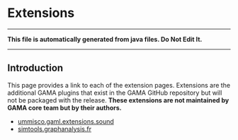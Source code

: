 # Extensions
----
**This file is automatically generated from java files. Do Not Edit It.**

----

## Introduction
This page provides a link to each of the extension pages. Extensions are the additional GAMA plugins that exist in the GAMA GitHub repository but will not be packaged with the release. **These extensions are not maintained by GAMA core team but by their authors.**
* [ummisco.gaml.extensions.sound](PluginDocumentation/Extension_ummisco.gaml.extensions.sound)
* [simtools.graphanalysis.fr](PluginDocumentation/Extension_simtools.graphanalysis.fr)

